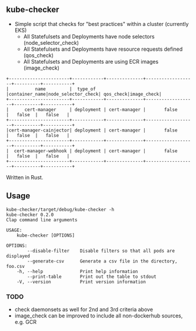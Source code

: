 ## kube-checker
* Simple script that checks for "best practices" within a cluster (currently EKS)
  * All Statefulsets and Deployments have node selectors (node_selector_check)
  * All Statefulsets and Deployments have resource requests defined (qos_check)
  * All Statefulsets and Deployments are using ECR images (image_check)

```
+-----------------------+------------+--------------+-------------------+----------+-----------+
|          name         |  type_of   |container_name|node_selector_check| qos_check|image_check|
+-----------------------+------------+--------------+-------------------+----------+-----------+
|      cert-manager     | deployment | cert-manager |       false       |   false  |   false   |
+-----------------------+------------+--------------+-------------------+----------+-----------+
|cert-manager-cainjector| deployment | cert-manager |       false       |   false  |   false   |
+-----------------------+------------+--------------+-------------------+----------+-----------+
|  cert-manager-webhook | deployment | cert-manager |       false       |   false  |   false   |
+-----------------------+------------+--------------+-------------------+----------+-----------+
```

Written in Rust.

## Usage
```
kube-checker/target/debug/kube-checker -h
kube-checker 0.2.0
Clap command line arguments

USAGE:
    kube-checker [OPTIONS]

OPTIONS:
        --disable-filter    Disable filters so that all pods are displayed
        --generate-csv      Generate a csv file in the directory, foo.csv
    -h, --help              Print help information
        --print-table       Print out the table to stdout
    -V, --version           Print version information
```

### TODO
* check daemonsets as well for 2nd and 3rd criteria above
* image_check can be improved to include all non-dockerhub sources, e.g. GCR